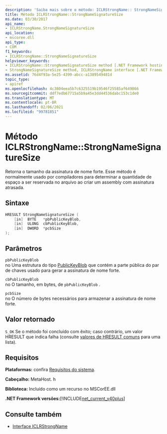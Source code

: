 ```yaml
---
description: 'Saiba mais sobre o método: ICLRStrongName:: StrongNameSignatureSize'
title: Método ICLRStrongName::StrongNameSignatureSize
ms.date: 03/30/2017
api_name:
- ICLRStrongName.StrongNameSignatureSize
api_location:
- mscoree.dll
api_type:
- COM
f1_keywords:
- ICLRStrongName::StrongNameSignatureSize
helpviewer_keywords:
- ICLRStrongName::StrongNameSignatureSize method [.NET Framework hosting]
- StrongNameSignatureSize method, ICLRStrongName interface [.NET Framework hosting]
ms.assetid: 76d4f93a-5e25-4399-abcc-a1389549481d
topic_type:
- apiref
ms.openlocfilehash: 4c3804eea5b7c6325519b19546f25585af649866
ms.sourcegitcommit: ddf7edb67715a5b9a45e3dd44536dabc153c1de0
ms.translationtype: MT
ms.contentlocale: pt-BR
ms.lasthandoff: 02/06/2021
ms.locfileid: "99781851"
---
```

# <a name="iclrstrongnamestrongnamesignaturesize-method"></a>Método ICLRStrongName::StrongNameSignatureSize

Retorna o tamanho da assinatura de nome forte. Esse método é normalmente usado por compiladores para determinar a quantidade de espaço a ser reservada no arquivo ao criar um assembly com assinatura atrasada.  
  
## <a name="syntax"></a>Sintaxe  
  
```cpp  
HRESULT StrongNameSignatureSize (
    [in]  BYTE   *pbPublicKeyBlob,  
    [in]  ULONG  cbPublicKeyBlob,
    [in]  DWORD  *pcbSize  
);
```  
  
## <a name="parameters"></a>Parâmetros  

 `pbPublicKeyBlob`  
 no Uma estrutura do tipo [PublicKeyBlob](../strong-naming/publickeyblob-structure.md) que contém a parte pública do par de chaves usado para gerar a assinatura de nome forte.  
  
 `cbPublicKeyBlob`  
 no O tamanho, em bytes, de `pbPublicKeyBlob` .  
  
 `pcbSize`  
 no O número de bytes necessários para armazenar a assinatura de nome forte.  
  
## <a name="return-value"></a>Valor retornado  

 `S_OK` Se o método foi concluído com êxito; caso contrário, um valor HRESULT que indica falha (consulte [valores de HRESULT comuns](/windows/win32/seccrypto/common-hresult-values) para uma lista).  
  
## <a name="requirements"></a>Requisitos  

 **Plataformas:** confira [Requisitos do sistema](../../get-started/system-requirements.md).  
  
 **Cabeçalho:** MetaHost. h  
  
 **Biblioteca:** Incluído como um recurso no MSCorEE.dll  
  
 **.NET Framework versões:**[!INCLUDE[net_current_v40plus](../../../../includes/net-current-v40plus-md.md)]  
  
## <a name="see-also"></a>Consulte também

- [Interface ICLRStrongName](iclrstrongname-interface.md)

